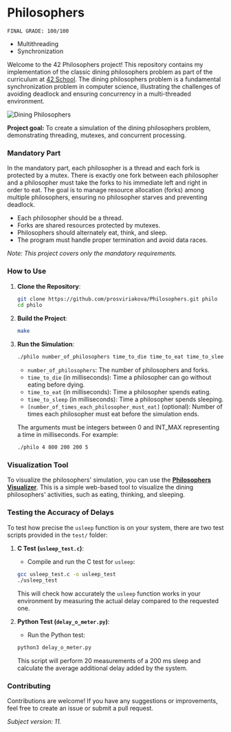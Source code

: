 # Philosophers
```
FINAL GRADE: 100/100
```
- Multithreading
- Synchronization
  
Welcome to the 42 Philosophers project! This repository contains my implementation of the classic dining philosophers problem as part of the curriculum at [42 School](https://www.42.fr/). The dining philosophers problem is a fundamental synchronization problem in computer science, illustrating the challenges of avoiding deadlock and ensuring concurrency in a multi-threaded environment.

![Dining Philosophers](https://res.cloudinary.com/practicaldev/image/fetch/s--UJiIzrz5--/c_imagga_scale,f_auto,fl_progressive,h_900,q_auto,w_1600/https://dev-to-uploads.s3.amazonaws.com/i/4mrdvbtfbv2ma2avpp8i.png)

**Project goal:** To create a simulation of the dining philosophers problem, demonstrating threading, mutexes, and concurrent processing.

### Mandatory Part
In the mandatory part, each philosopher is a thread and each fork is protected by a mutex. There is exactly one fork between each philosopher and a philosopher must take the forks to his immediate left and right in order to eat. The goal is to manage resource allocation (forks) among multiple philosophers, ensuring no philosopher starves and preventing deadlock.

- Each philosopher should be a thread.
- Forks are shared resources protected by mutexes.
- Philosophers should alternately eat, think, and sleep.
- The program must handle proper termination and avoid data races.

*Note: This project covers only the mandatory requirements.*

### How to Use

1. **Clone the Repository**:
    ```bash
    git clone https://github.com/prosviriakova/Philosophers.git philo
    cd philo
    ```

2. **Build the Project**:
    ```bash
    make
    ```

3. **Run the Simulation**:
    ```bash
    ./philo number_of_philosophers time_to_die time_to_eat time_to_sleep [number_of_times_each_philosopher_must_eat]
    ```

    - `number_of_philosophers`: The number of philosophers and forks.
    - `time_to_die` (in milliseconds): Time a philosopher can go without eating before dying.
    - `time_to_eat` (in milliseconds): Time a philosopher spends eating.
    - `time_to_sleep` (in milliseconds): Time a philosopher spends sleeping.
    - `[number_of_times_each_philosopher_must_eat]` (optional): Number of times each philosopher must eat before the simulation ends.

    The arguments must be integers between 0 and INT_MAX representing a time in milliseconds. For example:
    ```bash
    ./philo 4 800 200 200 5
    ```
### Visualization Tool

To visualize the philosophers' simulation, you can use the **[Philosophers Visualizer](https://github.com/nafuka11/philosophers-visualizer)**. This is a simple web-based tool to visualize the dining philosophers' activities, such as eating, thinking, and sleeping.

### Testing the Accuracy of Delays

To test how precise the `usleep` function is on your system, there are two test scripts provided in the `test/` folder:

1. **C Test (`usleep_test.c`)**:
    - Compile and run the C test for `usleep`:
    ```bash
    gcc usleep_test.c -o usleep_test
    ./usleep_test
    ```
    This will check how accurately the `usleep` function works in your environment by measuring the actual delay compared to the requested one.

2. **Python Test (`delay_o_meter.py`)**:
    - Run the Python test:
    ```bash
    python3 delay_o_meter.py
    ```
    This script will perform 20 measurements of a 200 ms sleep and calculate the average additional delay added by the system.

### Contributing

Contributions are welcome! If you have any suggestions or improvements, feel free to create an issue or submit a pull request.

*Subject version: 11.*
